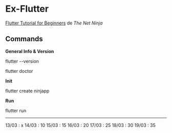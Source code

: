 # Ex-Flutter

[Flutter Tutorial for Beginners](https://www.youtube.com/playlist?list=PL4cUxeGkcC9jLYyp2Aoh6hcWuxFDX6PBJ) de *The Net Ninja*

## Commands

**General Info & Version**

flutter --version

flutter doctor

**Init**

flutter create ninjapp

**Run**

flutter run

***

13/03 : x
14/03 : 10
15/03 : 15
16/03 : 20
17/03 : 25
18/03 : 30
19/03 : 35